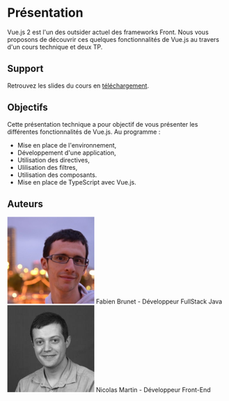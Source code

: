 # Présentation

Vue.js 2 est l'un des outsider actuel des frameworks Front. Nous vous proposons
de découvrir ces quelques fonctionnalités de Vue.js au travers d'un cours technique et deux TP. 

## Support

Retrouvez les slides du cours en [téléchargement](https://nodeandtyped.github.io/NodeAndTyped/techday-vuejs/_supports/slides.pptx).

## Objectifs

Cette présentation technique a pour objectif de vous présenter les différentes fonctionnalités de Vue.js. Au programme :

- Mise en place de l'environnement,
- Développement d'une application,
- Utilisation des directives,
- Ulilisation des filtres,
- Utilisation des composants.
- Mise en place de TypeScript avec Vue.js.

## Auteurs

<div class="authors">
 <div class="authors-badge">
   <img src="_media/58f8d07005f7260dc8c39c8e.png">
    Fabien Brunet - Développeur FullStack Java
   </div>
    
 <div class="authors-badge">
   <img src="_media/5919b05a05f7261258d2ef00.png">
    Nicolas Martin - Développeur Front-End
 </div>
</div>

